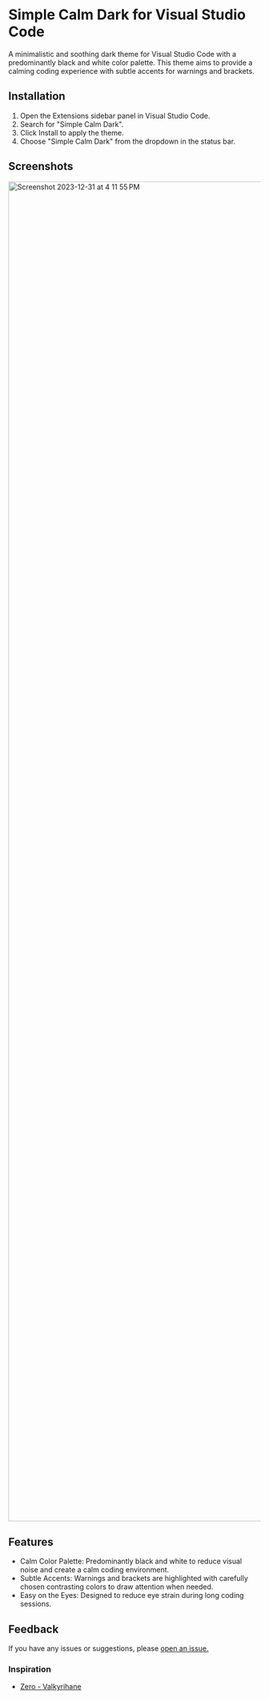 # Simple Calm Dark for Visual Studio Code

A minimalistic and soothing dark theme for Visual Studio Code with a predominantly black and white color palette. This theme aims to provide a calming coding experience with subtle accents for warnings and brackets.

## Installation

1. Open the Extensions sidebar panel in Visual Studio Code.
2. Search for "Simple Calm Dark".
3. Click Install to apply the theme.
4. Choose "Simple Calm Dark" from the dropdown in the status bar.

## Screenshots
<img width="2672" alt="Screenshot 2023-12-31 at 4 11 55 PM" src="https://github.com/syukronarie/simple-calm-dark/assets/36725290/b1d033c4-541e-4eba-9f8b-01ec2116aa69">



## Features

- Calm Color Palette: Predominantly black and white to reduce visual noise and create a calm coding environment.
- Subtle Accents: Warnings and brackets are highlighted with carefully chosen contrasting colors to draw attention when needed.
- Easy on the Eyes: Designed to reduce eye strain during long coding sessions.

## Feedback

If you have any issues or suggestions, please [open an issue.](https://github.com/syukronarie/simple-calm-dark/issues)

### Inspiration
- [Zero - Valkyrihane](https://marketplace.visualstudio.com/items?itemName=Valkyrihane.zero)
